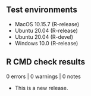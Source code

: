 ## Test environments

* MacOS 10.15.7 (R-release)
* Ubuntu 20.04  (R-release)
* Ubuntu 20.04  (R-devel)
* Windows 10.0  (R-release)


## R CMD check results

0 errors | 0 warnings | 0 notes

* This is a new release.
